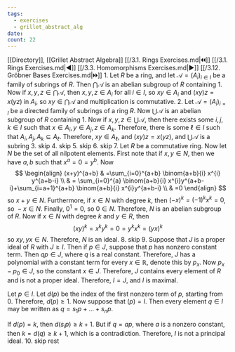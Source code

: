 ```yaml
---
tags:
  - exercises
  - grillet_abstract_alg
date:
count: 22
---
```

[[Directory]], [[Grillet Abstract Algebra]]
[[/3.1. Rings Exercises.md|🞀🞀]] [[/3.1. Rings Exercises.md|◀]] [[/3.3. Homomorphisms Exercises.md|▶]] [[/3.12. Gröbner Bases Exercises.md|🞂🞂]]
1. 
Let $R$ be a ring, and let ${} \mathcal{A}=(A_{i})_{i \in I} {}$ be a family of subrings of ${} R {}$. Then ${} \bigcap \mathcal{A} {}$ is an abelian subgroup of $R$ containing $1$. Now if ${} x,\, y,\, z \in \bigcap \mathcal{A} {}$, then ${} x,\, y,\, z \in A_{i} {}$ for all ${} i \in I {}$, so ${} xy \in A_{i} {}$ and ${} (xy)z=x(yz) {}$ in ${} A_{i} {}$, so ${} xy \in \bigcap \mathcal{A} {}$ and multiplication is commutative.
2. 
Let ${} \mathcal{A}=(A_{i})_{i=I} {}$ be a directed family of subrings of a ring ${} R {}$. Now ${} \bigcup \mathcal{A} {}$ is an abelian subgroup of ${} R {}$ containing $1$. Now if ${} x,\, y,\, z \in \bigcup \mathcal{A} {}$, then there exists some ${} i,\, j,\, k \in I {}$ such that ${} x \in A_{i},\, y \in A_{j},\, z \in A_{k} {}$. Therefore, there is some ${} \ell \in I {}$ such that ${} A_{i},\, A_{j},\, A_{k} \subseteq A_{\ell} {}$. Therefore, ${} xy \in A_{\ell} {}$, and ${} (xy)z=x(yz) {}$, and ${} \bigcup \mathcal{A} {}$ is a subring
3. skip
4. skip
5. skip
6. skip
7. 
Let $R$ be a commutative ring. Now let $N {}$ be the set of all nilpotent elements. First note that if ${} x,\, y \in N {}$, then we have ${} a,\, b {}$ such that ${} x^{a}=0=y^{b} {}$. Now 
$$
\begin{align}
 (x+y)^{a+b} & =\sum_{i=0}^{a+b} \binom{a+b}{i} x^{i} y^{a+b-i}  \\
 & = \sum_{i=0}^{a} \binom{a+b}{i} x^{i}y^{a+b-i}+\sum_{i=a+1}^{a+b} \binom{a+b}{i} x^{i}y^{a+b-i} \\
 & =0
 \end{align}
$$
so ${} x+y \in N {}$. Furthermore, if ${} x \in N {}$ with degree $k {}$, then ${} ( -x )^{k}=(-1)^{k}x^{k}=0 {}$, so ${} -x \in N {}$. Finally, ${} 0^{1}=0 {}$, so ${} 0 \in N {}$. Therefore, $N$ is an abelian subgroup of $R$. Now if ${} x \in N {}$ with degree $k {}$ and ${} y \in R {}$, then 
$$
(xy)^{k}=x^{k}y^{k}=0=y^{k}x^{k}=(yx)^{k}
$$
so ${} xy,\, yx \in N {}$. Therefore, $N$ is an ideal.
8. skip
9. 
Suppose that $J {}$ is a proper ideal of ${} R$ with $J \geq I {}$. Then if ${} p \in J {}$, suppose that $p$ has nonzero constant term. Then ${} qp \in J {}$, where $q$ is a real constant. Therefore, $J$ has a polynomial with a constant term for every ${} x \in \mathbb{R} {}$, denote this by ${} p_{x}$. Now ${} p_{x}-p_{0} \in J {}$, so the constant ${} x \in J {}$. Therefore, $J$ contains every element of $R$ and is not a proper ideal. Therefore, $I=J {}$, and $I {}$ is maximal.

Let ${} p \in I {}$. Let ${} d(p) {}$ be the index of the first nonzero term of $p {}$, starting from $0 {}$. Therefore, ${} d(p)\geq 1$. Now suppose that ${} (p)=I {}$. Then every element ${} q \in I {}$ may be written as ${} q=s_{1}p+\dots+s_{n} p {}$.

If ${} d(p)=k {}$, then ${} d(s_{i}p)\geq k+1 {}$. But if ${} q=ap {}$, where $a$ is a nonzero constant, then ${} k=d(q) {}\geq k+1 {}$, which is a contradiction. Therefore, $I {}$ is not a principal ideal.
10. skip rest